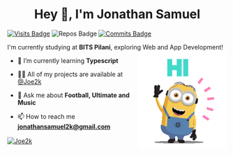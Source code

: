 <h1 align="center">Hey 👋, I'm Jonathan Samuel</h1>

[![Visits Badge](https://badges.pufler.dev/visits/Joe2k/Joe2k?color=red)](https://github.com/Joe2k/Joe2k?color=blue)
![Repos Badge](https://badges.pufler.dev/repos/Joe2k?color=green)
[![Commits Badge](https://badges.pufler.dev/commits/weekly/Joe2k?color=blue)](https://badges.pufler.dev)

I'm currently studying at **BITS Pilani**, exploring Web and App Development!
<br/>
<img align="right" height="225" src="004b173f6e3d6843df10114e087f30a8.gif">

- 🌱 I’m currently learning **Typescript**

- 👨‍💻 All of my projects are available at [@Joe2k](https://github.com/Joe2k)

- 💬 Ask me about **Football, Ultimate and Music**

- 📫 How to reach me **jonathansamuel2k@gmail.com**

<a href="https://github.com/anuraghazra/github-readme-stats">
  <img align="center" src="https://github-readme-stats.vercel.app/api?username=Joe2k&show_icons=true&locale=en" alt="Joe2k" />
</a>

<!-- <a href="https://github.com/anuraghazra/github-readme-stats">  -->
<!--   <img align="center" src="https://github-readme-stats.vercel.app/api/wakatime?username=Joe2k" alt="Joe2k" /> -->
<!-- </a> -->
